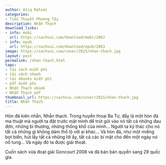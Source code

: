 ```yaml
---
author: Atiq Rahimi
categories:
- Tiểu Thuyết Phương Tây
description: Nhẫn Thạch
download_links:
- info: mobi
  url: https://sachvui.com/download/mobi/2062
- info: epub
  url: https://sachvui.com/download/epub/2063
image: https://sachvui.com/cover/2015/nhan-thach.jpg
layout: post
permalink: /nhan-thach.html
tags:
- tải sách miễn phí
- tải sách nhanh
- tải ebooks miễn phí
- pdf miễn phí
- Nhẫn Thạch ebook
- Nhẫn Thạch pdf
thumbnail_url: https://sachvui.com/cover/2015/nhan-thach.jpg
title: Nhẫn Thạch
---
```


 <div class="item-desc text-justify"> <p>Hòn đá kiên nhẫn, Nhẫn thạch. Trong huyền thoại Ba Tư, đấy là một hòn đá ma thuật mà người ta đặt trước mặt mình để trút gửi vào nó tất cả những đau đớn, những bi thương, những thống khổ của mình… Người ta ký thác cho nó tất cả những gì không dám thổ lộ với ai khác… Và hòn đá, như một miếng bọt biển, hút lấy tất cả những lời ấy, tất cả các bí mật cho đến một ngày nó nổ tung… Và ngày đó ta được giải thoát.</p><p>Cuốn sách vừa đoạt giải Goncourt 2008 và đã bán bản quyền sang 29 quốc gia.</p> </div>